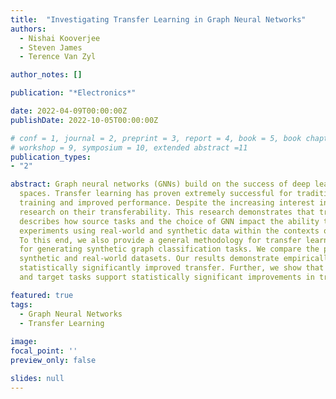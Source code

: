 ```yaml
---
title:  "Investigating Transfer Learning in Graph Neural Networks"
authors:
  - Nishai Kooverjee
  - Steven James
  - Terence Van Zyl

author_notes: []

publication: "*Electronics*"

date: 2022-04-09T00:00:00Z
publishDate: 2022-10-05T00:00:00Z

# conf = 1, journal = 2, preprint = 3, report = 4, book = 5, book chapter = 6, thesis = 7, patent = 9
# workshop = 9, symposium = 10, extended abstract =11
publication_types:
- "2"

abstract: Graph neural networks (GNNs) build on the success of deep learning models by extending them for use in graph 
  spaces. Transfer learning has proven extremely successful for traditional deep learning problems, resulting in faster 
  training and improved performance. Despite the increasing interest in GNNs and their use cases, there is little
  research on their transferability. This research demonstrates that transfer learning is effective with GNNs, and 
  describes how source tasks and the choice of GNN impact the ability to learn generalisable knowledge. We perform 
  experiments using real-world and synthetic data within the contexts of node classification and graph classification.
  To this end, we also provide a general methodology for transfer learning experimentation and present a novel algorithm
  for generating synthetic graph classification tasks. We compare the performance of GCN, GraphSAGE and GIN across both 
  synthetic and real-world datasets. Our results demonstrate empirically that GNNs with inductive operations yield 
  statistically significantly improved transfer. Further, we show that similarity in community structure between source
  and target tasks support statistically significant improvements in transfer over and above the use of only the node attributes.

featured: true
tags:
  - Graph Neural Networks
  - Transfer Learning
  
image:
focal_point: ''
preview_only: false

slides: null
---
```

